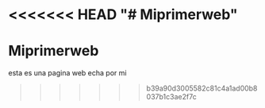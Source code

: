 <<<<<<< HEAD
"# Miprimerweb" 
=======
# Miprimerweb
esta es una pagina web echa por mi
>>>>>>> b39a90d3005582c81c4a1ad00b8037b1c3ae2f7c
